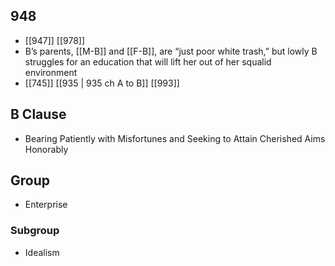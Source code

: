 ## 948
- [[947]] [[978]] 
- B’s parents, [[M-B]] and [[F-B]], are “just poor white trash,” but lowly B struggles for an education that will lift her out of her squalid environment
- [[745]] [[935 | 935 ch A to B]] [[993]] 

## B Clause
- Bearing Patiently with Misfortunes and Seeking to Attain Cherished Aims Honorably

## Group
- Enterprise

### Subgroup
- Idealism

